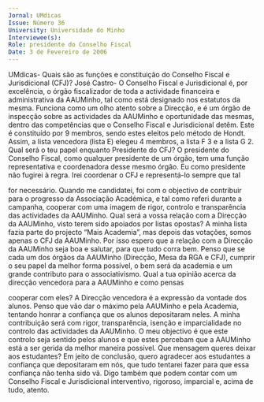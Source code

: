 ```yaml
---
Jornal: UMdicas
Issue: Número 36
University: Universidade do Minho
Interviewee(s): 
Role: presidente do Conselho Fiscal
Date: 3 de Fevereiro de 2006
---
```

UMdicas- Quais são as funções e
constituição do Conselho Fiscal e
Jurisdicional (CFJ)?
José Castro- O Conselho Fiscal e
Jurisdicional é, por excelência, o
órgão fiscalizador de toda a
actividade financeira e administrativa
da AAUMinho, tal como está
designado nos estatutos da mesma.
Funciona como um olho atento sobre
a Direcção, e é um órgão de
inspecção sobre as actividades da
AAUMinho e oportunidade das
mesmas, dentro das competências
que o Conselho Fiscal e Jurisdicional
detêm. Este é constituído por 9
membros, sendo estes eleitos pelo
método de Hondt. Assim, a lista
vencedora (lista E) elegeu 4
membros, a lista F 3 e a lista G 2.
Qual será o teu papel enquanto
Presidente do CFJ?
O presidente do Conselho Fiscal,
como qualquer presidente de um
órgão, tem uma função
representativa e coordenadora desse
mesmo órgão. Eu como presidente
não fugirei à regra. Irei coordenar o
CFJ e representá-lo sempre que tal

for necessário. Quando me
candidatei, foi com o objectivo de
contribuir para o progresso da
Associação Académica, e tal como
referi durante a campanha, cooperar
com uma imagem de rigor, controlo e
transparência das actividades da
AAUMinho.
Qual será a vossa relação com a
Direcção da AAUMinho, visto
terem sido apoiados por listas
opostas?
A minha lista fazia parte do projecto
“Mais Academia”, mas depois das
votações, somos apenas o CFJ da
AAUMinho. Por isso espero que a
relação com a Direcção da
AAUMinho seja boa e salutar, para
que tudo corra bem. Penso que se
cada um dos órgãos da AAUMinho
(Direcção, Mesa da RGA e CFJ),
cumprir o seu papel da melhor forma
possível, o bem será da academia e
um grande contributo para o
associativismo.
Qual a tua opinião acerca da
direcção vencedora para a
AAUMinho e como pensas

cooperar com eles?
A Direcção vencedora é a expressão
da vontade dos alunos. Penso que
vão dar o máximo pela AAUMinho e
pela Academia, tentando honrar a
confiança que os alunos depositaram
neles. A minha contribuição será com
rigor, transparência, isenção e
imparcialidade no controlo das
actividades da AAUMinho. O meu
objectivo é que este controlo seja
sentido pelos alunos e que estes
percebam que a AAUMinho está a ser
gerida da melhor maneira possível.
Que mensagem queres deixar aos
estudantes?
Em jeito de conclusão, quero
agradecer aos estudantes a
confiança que depositaram em nós,
que tudo tentarei fazer para que essa
confiança não tenha sido vã. Digo
também que podem contar com um
Conselho Fiscal e Jurisdicional
interventivo, rigoroso, imparcial e,
acima de tudo, atento.